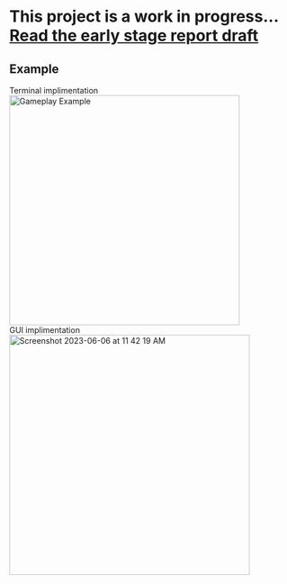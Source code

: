 # This project is a work in progress... [Read the early stage report draft](https://github.com/nripstein/2048/blob/main/2048%20writeup.pdf0)

## Example
Terminal implimentation <br>
<img width="409" alt="Gameplay Example" src="https://user-images.githubusercontent.com/98430636/221374343-c116665f-8b5f-4528-87d6-fba058df46ed.png"> <br>
GUI implimentation <br>
<img width="427" alt="Screenshot 2023-06-06 at 11 42 19 AM" src="https://github.com/nripstein/2048/assets/98430636/ce2c2136-6f25-4b07-b045-d4d173ee15c9">
